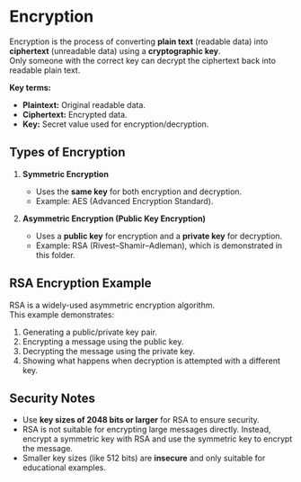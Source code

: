# Encryption

Encryption is the process of converting **plain text** (readable data) into **ciphertext** (unreadable data) using a **cryptographic key**.  
Only someone with the correct key can decrypt the ciphertext back into readable plain text.

**Key terms:**
- **Plaintext:** Original readable data.
- **Ciphertext:** Encrypted data.
- **Key:** Secret value used for encryption/decryption.


## Types of Encryption

1. **Symmetric Encryption**  
   - Uses the **same key** for both encryption and decryption.  
   - Example: AES (Advanced Encryption Standard).

2. **Asymmetric Encryption (Public Key Encryption)**  
   - Uses a **public key** for encryption and a **private key** for decryption.  
   - Example: RSA (Rivest–Shamir–Adleman), which is demonstrated in this folder.


## RSA Encryption Example

RSA is a widely-used asymmetric encryption algorithm.  
This example demonstrates:

1. Generating a public/private key pair.
2. Encrypting a message using the public key.
3. Decrypting the message using the private key.
4. Showing what happens when decryption is attempted with a different key.


## Security Notes

- Use **key sizes of 2048 bits or larger** for RSA to ensure security.
- RSA is not suitable for encrypting large messages directly. Instead, encrypt a symmetric key with RSA and use the symmetric key to encrypt the message.
- Smaller key sizes (like 512 bits) are **insecure** and only suitable for educational examples.
